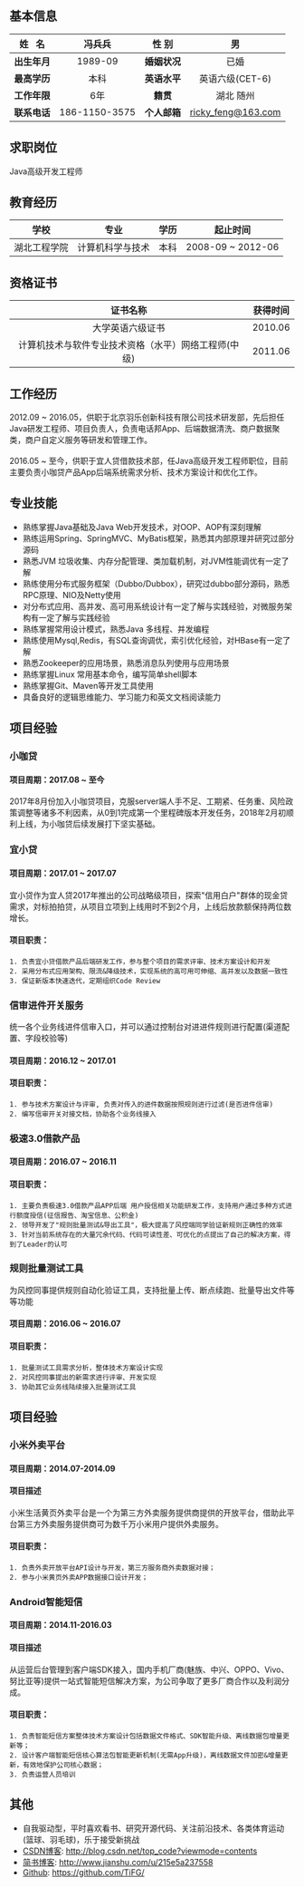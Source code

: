 ## 基本信息
|姓   名 | 冯兵兵 | 性  别 | 男 |
| :----: | :----: | :----: | :----: |
| **出生年月** | 1989-09 | **婚姻状况** | 已婚 |
| **最高学历** | 本科 | **英语水平** | 英语六级(CET-6) |
| **工作年限** | 6年 | **籍贯** | 湖北 随州 |
| **联系电话** | 186-1150-3575 | **个人邮箱** | ricky_feng@163.com |

## 求职岗位
Java高级开发工程师

## 教育经历
|学校 | 专业 | 学历 | 起止时间 |
| :----: | :----: | :----: | :----: |
| 湖北工程学院 | 计算机科学与技术 | 本科 | 2008-09 ~ 2012-06 |

## 资格证书
| 证书名称 | 获得时间 |
| :----: | :----: |
| 大学英语六级证书 | 2010.06 | 
| 计算机技术与软件专业技术资格（水平）网络工程师(中级)| 2011.06 | 

## 工作经历
2012.09 ~ 2016.05，供职于北京羽乐创新科技有限公司技术研发部，先后担任Java研发工程师、项目负责人，负责电话邦App、后端数据清洗、商户数据聚类，商户自定义服务等研发和管理工作。
<br>
<br>
2016.05 ~ 至今，供职于宜人贷借款技术部，任Java高级开发工程师职位，目前主要负责小咖贷产品App后端系统需求分析、技术方案设计和优化工作。

## 专业技能
* 熟练掌握Java基础及Java Web开发技术，对OOP、AOP有深刻理解
* 熟练运用Spring、SpringMVC、MyBatis框架，熟悉其内部原理并研究过部分源码
* 熟悉JVM 垃圾收集、内存分配管理、类加载机制，对JVM性能调优有一定了解
* 熟练使用分布式服务框架（Dubbo/Dubbox），研究过dubbo部分源码，熟悉RPC原理、NIO及Netty使用
* 对分布式应用、高并发、高可用系统设计有一定了解与实践经验，对微服务架构有一定了解与实践经验
* 熟练掌握常用设计模式，熟悉Java 多线程、并发编程
* 熟练使用Mysql,Redis，有SQL查询调优，索引优化经验，对HBase有一定了解
* 熟悉Zookeeper的应用场景，熟悉消息队列使用与应用场景
* 熟练掌握Linux 常用基本命令，编写简单shell脚本
* 熟练掌握Git、Maven等开发工具使用
* 具备良好的逻辑思维能力、学习能力和英文文档阅读能力


## 项目经验
### 小咖贷
#### 项目周期：2017.08 ~ 至今
2017年8月份加入小咖贷项目，克服server端人手不足、工期紧、任务重、风险政策调整等诸多不利因素，从0到1完成第一个里程碑版本开发任务，2018年2月初顺利上线，为小咖贷后续发展打下坚实基础。

### 宜小贷
#### 项目周期：2017.01 ~ 2017.07
宜小贷作为宜人贷2017年推出的公司战略级项目，探索"信用白户"群体的现金贷需求，対标拍拍贷，从项目立项到上线用时不到2个月，上线后放款额保持两位数增长。
#### 项目职责：
	1. 负责宜小贷借款产品后端研发工作，参与整个项目的需求评审、技术方案设计和开发
	2. 采用分布式应用架构、限流&降级技术，实现系统的高可用可伸缩、高并发以及数据一致性
	3. 保证新版本快速迭代，定期组织Code Review


### 信审进件开关服务
统一各个业务线进件信审入口，并可以通过控制台对进进件规则进行配置(渠道配置、字段校验等)
#### 项目周期：2016.12 ~ 2017.01
#### 项目职责：
	1. 参与技术方案设计与评审, 负责对传入的进件数据按照规则进行过滤(是否进件信审)
	2. 编写信审开关对接文档，协助各个业务线接入

### 极速3.0借款产品
#### 项目周期：2016.07 ~ 2016.11 
#### 项目职责：
	1. 主要负责极速3.0借款产品APP后端 用户授信相关功能研发工作，支持用户通过多种方式进行额度授信(征信报告、淘宝信息、公积金)
	2. 领导开发了"规则批量测试&导出工具"，极大提高了风控端同学验证新规则正确性的效率
	3. 针对当前系统存在的大量冗余代码、代码可读性差、可优化的点提出了自己的解决方案，得到了Leader的认可

### 规则批量测试工具
为风控同事提供规则自动化验证工具，支持批量上传、断点续跑、批量导出文件等等功能
#### 项目周期：2016.06 ~ 2016.07
#### 项目职责：
	1. 批量测试工具需求分析，整体技术方案设计实现
	2. 对风控同事提出的新需求进行评审、开发实现
	3. 协助其它业务线陆续接入批量测试工具


## 项目经验
### 小米外卖平台
#### 项目周期：2014.07-2014.09	
#### 项目描述
小米生活黄页外卖平台是一个为第三方外卖服务提供商提供的开放平台，借助此平台第三方外卖服务提供商可为数千万小米用户提供外卖服务。
#### 项目职责：
	1. 负责外卖开放平台API设计与开发，第三方服务商外卖数据对接；
	2. 参与小米黄页外卖APP数据接口设计开发；

### Android智能短信
#### 项目周期：2014.11-2016.03
#### 项目描述
从运营后台管理到客户端SDK接入，国内手机厂商(魅族、中兴、OPPO、Vivo、努比亚等)提供一站式智能短信解决方案，为公司争取了更多厂商合作以及利润分成。

#### 项目职责：
	1. 负责智能短信方案整体技术方案设计包括数据文件格式、SDK智能升级、离线数据包增量更新等；
	2. 设计客户端智能短信核心算法包智能更新机制(无需App升级)，离线数据文件加密&增量更新，有效地保护公司核心数据；
	3. 负责运营人员培训


## 其他
* 自我驱动型，平时喜欢看书、研究开源代码、关注前沿技术、各类体育运动(篮球、羽毛球)，乐于接受新挑战
* [CSDN博客](http://blog.csdn.net/top_code?viewmode=contents): http://blog.csdn.net/top_code?viewmode=contents<br>
* [简书博客](http://www.jianshu.com/u/215e5a237558): http://www.jianshu.com/u/215e5a237558<br>
* [Github](https://github.com/TiFG/): https://github.com/TiFG/




